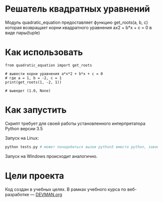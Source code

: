 # Решатель квадратных уравнений

Модуль quadratic_equation  предоставляет функцию get_roots(a, b, c) которая возвращает  корни  квадратного уравнения a*x*2 + b*x + c = 0  в виде пары(tuple)

# Как использовать

```
from quadratic_equation import get_roots

# вывести корни уравнения a*x*2 + b*x + c = 0
# где a = 1, b = -2, c = 1 
print(get_roots(1, -2, 1))

# выведет (1.0, None)
```
# Как запустить

Скрипт требует для своей работы установленного интерпретатора Python версии 3.5

Запуск на Linux:

```bash
python tests.py # может понадобиться вызов python3 вместо python, зависит от настроек операционной системы
```

Запуск на Windows происходит аналогично.

# Цели проекта

Код создан в учебных целях. В рамках учебного курса по веб-разработке ― [DEVMAN.org](https://devman.org)
